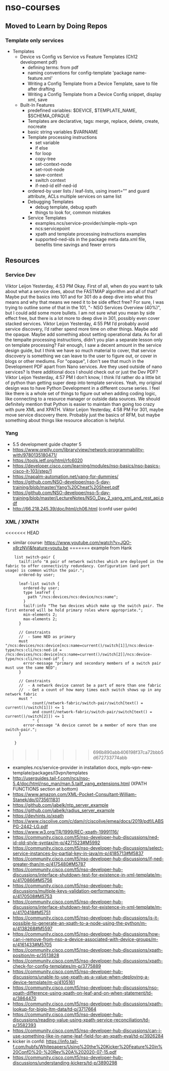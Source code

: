 # nso-courses

## Moved to Learn by Doing Repos

### Template only services

- Templates
  - Device vs Config vs Service vs Feature Templates (Ch12 development pdf)
    - defining terms: from pdf
    - naming conventions for config-template 'package name-feature.xml'
    - Writing a Config Template from a Device Template, save to file after drafting
    - Writing a Config Template from a Device Config snippet, display xml, save
  - Built-In Features
    - predefined variables: $DEVICE, $TEMPLATE_NAME, $SCHEMA_OPAQUE 
    - Templates are declarative, tags: merge, replace, delete, create, nocreate
    - basic string variables $VARNAME
    - Template processing instructions
      - set variable
      - if else
      - for loop
      - copy-tree
      - set-context-node
      - set-root-node
      - save-context
      - switch context
      - if-ned-id elif-ned-id 
    - ordered-by user lists / leaf-lists, using insert="" and guard attribute, ACLs multiple services on same list
    - Debugging Templates
      - debug template, debug xpath
      - things to look for, common mistakes
    - Service Templates
      - examples.ncs/service-provider/simple-mpls-vpn
      - ncs:servicepoint
      - xpath and template processing instructions examples
      - supported-ned-ids in the package meta data.xml file, benefits time savings and fewer errors

## Resources  

### Service Dev

Viktor Leijon Yesterday, 4:53 PM
Okay. First of all, when do you want to talk about what a service does, about the FASTMAP algorithm and all of that? Maybe put the basics into 101 and for 301 do a deep dive into what this means and why that means we need it to be side effect free?
    For sure, I was trying to outline some of that in the 101, "- NSO Services Overview (40%)", but I could add some more bullets. I am not sure what you mean by side effect free, but there is a lot more to deep dive in 301, possibly even cover stacked services. 
Viktor Leijon Yesterday, 4:55 PM
I’d probably avoid service discovery, I’d rather spend more time on other things. Maybe add the opaque. Maybe add something about setting operational data. As for all the tempalte processing instructions, didn’t you plan a separate lesson only on template processing?
    Fair enough, I saw a decent amount in the service design guide, but I think we have so much material to cover, that service discovery is something we can leave to the user to figure out, or cover in blogs or other mediums. For "opaque", I don't see that much in the Development PDF apart from Nano services. Are they used outside of nano services? Is there additional docs I should check out or just the Dev PDF?
Viktor Leijon Yesterday, 4:57 PM
I don’t know, I think I’d rather do a little bit of python than getting super deep into template services.
    Yeah, my original design was to have Python Development in a different course series. I feel like there is a whole set of things to figure out when adding coding logic, like connecting to a resource manager or outside data sources. We should definitely mention that Python is easier to maintain than going too crazy with pure XML and XPATH. 
Viktor Leijon Yesterday, 4:58 PM
For 301, maybe move service discovery there. Probably just the basics of RFM, but maybe something about things like resource allocation is helpful.

### Yang
- 5.5 development guide chapter 5
- https://www.oreilly.com/library/view/network-programmability-with/9780135180471/
- https://tools.ietf.org/html/rfc6020
- https://developer.cisco.com/learning/modules/nso-basics/nso-basics-cisco-it-103/step/1
- https://napalm-automation.net/yang-for-dummies/
- https://github.com/NSO-developer/nso-5-day-training/blob/master/Yang%20Cheat%20Sheet.pdf
- https://github.com/NSO-developer/nso-5-day-training/blob/master/LectureNotes/NSO_Day_2_yang_xml_and_rest_api.pdf
- http://66.218.245.39/doc/html/ch06.html (confd user guide)

### XML / XPATH

<<<<<<< HEAD
- similar course: https://www.youtube.com/watch?v=JQO-x8rzNVI&feature=youtu.be 
=======
example from Hank
```
    list switch-pair {
      tailf:info "A pair of network switches which are deployed in the fabric to offer connectivity redundancy. Configuration (and port usage) is common within the pair.";
      ordered-by user; 

      leaf-list switch {
        ordered-by user;  
        type leafref { 
          path "/ncs:devices/ncs:device/ncs:name"; 
        }
        tailf:info "The two devices which make up the switch pair. The first entered will be hold primary roles where appropriate.";
        min-elements 2;
        max-elements 2;
      }

      // Constraints
      //  - Same NED as primary 
      must "/ncs:devices/ncs:device[ncs:name=current()/switch[1]]/ncs:device-type/ncs:cli/ncs:ned-id = /ncs:devices/ncs:device[ncs:name=current()/switch[2]]/ncs:device-type/ncs:cli/ncs:ned-id" {
        error-message "primary and secondary members of a switch pair must use the same NED";
      }

      // Constraints 
      //  - A network device cannot be a part of more than one fabric 
      //  - Get a count of how many times each switch shows up in any network fabric
      must "
            count(/network-fabric/switch-pair/switch[text() = current()/switch[1]]) <= 1
            and count(/network-fabric/switch-pair/switch[text() = current()/switch[2]]) <= 1
            " {
        error-message "A device cannot be a member of more than one switch-pair.";
      }

    }
```

>>>>>>> 696b890abb406198f37ca72bbb5d672733774abb
- examples.ncs/service-provider in installation docs, mpls-vpn-new-template/packages/l3vpn/templates
- http://userguides.tail-f.com/ncs/nso-5.4/doc/html/nso_man/man.5.tailf_yang_extensions.html (XPATH FUNCTIONS section at bottom)
- https://www.amazon.com/XML-Pocket-Consultant-William-Stanek/dp/0735611831
- https://github.com/jabelk/ntp_server_example
- https://github.com/jabelk/radius_server_example
- https://devhints.io/xpath
- https://www.ciscolive.com/c/dam/r/ciscolive/emea/docs/2019/pdf/LABSPG-2442-LG.pdf 
- https://www.w3.org/TR/1999/REC-xpath-19991116/
- https://community.cisco.com/t5/nso-developer-hub-discussions/ned-id-old-style-syntax/m-p/4271523#M5992
- https://community.cisco.com/t5/nso-developer-hub-discussions/select-service-instances-by-partial-key-in-java/m-p/4185713#M5837
- https://community.cisco.com/t5/nso-developer-hub-discussions/if-ned-greater-than/m-p/4175480#M5787
- https://community.cisco.com/t5/nso-developer-hub-discussions/interface-shutdown-test-for-existence-in-xml-template/m-p/4170866#M5756
- https://community.cisco.com/t5/nso-developer-hub-discussions/multiple-keys-validation-performance/m-p/4170508#M5753
- https://community.cisco.com/t5/nso-developer-hub-discussions/interface-shutdown-test-for-existence-in-xml-template/m-p/4170418#M5751
- https://community.cisco.com/t5/nso-developer-hub-discussions/is-it-possible-to-generate-an-xpath-to-a-node-using-the-python/m-p/4138268#M5597
- https://community.cisco.com/t5/nso-developer-hub-discussions/how-can-i-remove-from-nso-a-device-associated-with-device-groups/m-p/4161433#M5705
- https://community.cisco.com/t5/nso-developer-hub-discussions/xpath-position/m-p/3513828
- https://community.cisco.com/t5/nso-developer-hub-discussions/xpath-check-for-config-templates/m-p/3775889
- https://community.cisco.com/t5/nso-developer-hub-discussions/unable-to-use-xpath-as-a-value-when-deploying-a-device-template/m-p/4105161
- https://community.cisco.com/t5/nso-developer-hub-discussions/nso-xpath-difference-using-xpath-on-leaf-and-on-when-statement/td-p/3864470
- https://community.cisco.com/t5/nso-developer-hub-discussions/xpath-lookup-for-bigip-ltm-data/td-p/3717664
- https://community.cisco.com/t5/nso-developer-hub-discussions/reading-value-using-xpath-service-reconciliation/td-p/3582393
- https://community.cisco.com/t5/nso-developer-hub-discussions/can-i-use-something-like-in-name-leaf-field-for-an-xpath-eval/td-p/3926284
- kicker in confd: https://info.tail-f.com/hubfs/Whitepapers/Using%20the%20Kicker%20Feature%20in%20ConfD%20-%20Rev%20A%202020-07-15.pdf
- https://community.cisco.com/t5/nso-developer-hub-discussions/understanding-kickers/td-p/3890298
